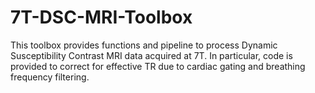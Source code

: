 # 7T-DSC-MRI-Toolbox
This toolbox provides functions and pipeline to process Dynamic Susceptibility Contrast MRI data acquired at 7T. In particular, code is provided to correct for effective TR due to cardiac gating and breathing frequency filtering.
